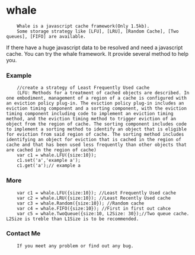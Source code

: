 # whale
		Whale is a javascript cache framework(Only 1.5kb).
		Some storage strategy like [LFU], [LRU], [Random Cache], [Two queues], [FIFO] are available.

If there have a huge javascript data to be resolved and need a javascript cache.
You can try the whale framework.
It provide several method to help you.

### Example
		//create a strategy of Least Frequently Used cache 
		(LFU: Methods for a treatment of cached objects are described. In one embodiment, management of a region of a cache is configured with an eviction policy plug-in. The eviction policy plug-in includes an eviction timing component and a sorting component, with the eviction timing component including code to implement an eviction timing method, and the eviction timing method to trigger eviction of an object from the region of cache. The sorting component includes code to implement a sorting method to identify an object that is eligible for eviction from said region of cache. The sorting method includes identifying an object for eviction that is cached in the region of cache and that has been used less frequently than other objects that are cached in the region of cache)
		var c1 = whale.LFU({size:10});
		c1.set('a','example a');
		c1.get('a');// example a

### More
		var c1 = whale.LFU({size:10}); //Least Frequently Used cache
		var c2 = whale.LRU({size:10}); //Least Recently Used cache
		var c3 = whale.Random({size:10}); //Random cache 
		var c4 = whale.FIFO({size:10}); //First in first out cahce
		var c5 = whale.TwoQueue({size:10, L2Size: 30});//Two queue cache.  L2Size is treble than L1Size is to be recommended.
### Contact Me
		If you meet any problem or find out any bug.
